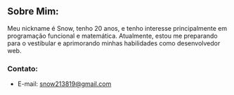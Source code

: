 ## Sobre Mim:
Meu nickname é Snow, tenho 20 anos, e tenho interesse principalmente em programação funcional e matemática. Atualmente, estou me preparando para o vestibular e aprimorando minhas habilidades como desenvolvedor web.

### Contato:
- E-mail: snow213819@gmail.com
